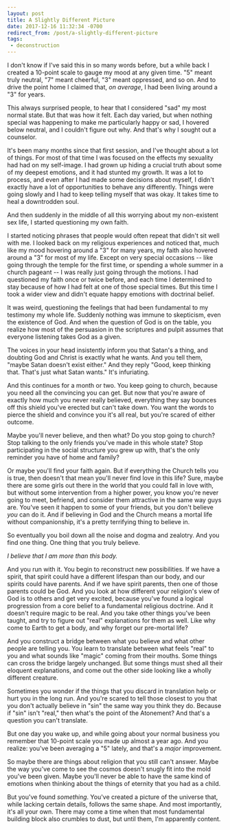 ```yaml
---
layout: post
title: A Slightly Different Picture
date: 2017-12-16 11:32:34 -0700
redirect_from: /post/a-slightly-different-picture
tags:
 - deconstruction
---
```


I don't know if I've said this in so many words before, but a while back I created a 10-point scale to gauge my mood at any given time. "5" meant truly neutral, "7" meant cheerful, "3" meant oppressed, and so on. And to drive the point home I claimed that, *on average*, I had been living around a "3" for years.

This always surprised people, to hear that I considered "sad" my most normal state. But that was how it felt. Each day varied, but when nothing special was happening to make me particularly happy or sad, I hovered below neutral, and I couldn't figure out why. And that's why I sought out a counselor.

It's been many months since that first session, and I've thought about a lot of things. For most of that time I was focused on the effects my sexuality had had on my self-image. I had grown up hiding a crucial truth about some of my deepest emotions, and it had stunted my growth. It was a lot to process, and even after I had made some decisions about myself, I didn't exactly have a lot of opportunities to behave any differently. Things were going slowly and I had to keep telling myself that was okay. It takes time to heal a downtrodden soul.

And then suddenly in the middle of all this worrying about my non-existent sex life, I started questioning my own faith.

I started noticing phrases that people would often repeat that didn't sit well with me. I looked back on my religious experiences and noticed that, much like my mood hovering around a "3" for many years, my faith also hovered around a "3" for most of my life. Except on very special occasions -- like going through the temple for the first time, or spending a whole summer in a church pageant -- I was really just going through the motions. I had questioned my faith once or twice before, and each time I determined to stay because of how I had felt at one of those special times. But this time I took a wider view and didn't equate happy emotions with doctrinal belief.

It was weird, questioning the feelings that had been fundamental to my testimony my whole life. Suddenly nothing was immune to skepticism, even the existence of God. And when the question of God is on the table, you realize how most of the persuasion in the scriptures and pulpit assumes that everyone listening takes God as a given.

The voices in your head insistently inform you that Satan's a thing, and doubting God and Christ is exactly what he wants. And you tell them, "maybe Satan doesn't exist either." And they reply "Good, keep thinking that. That's just what Satan wants." It's infuriating.

And this continues for a month or two. You keep going to church, because you need all the convincing you can get. But now that you're aware of exactly how much you never really believed, everything they say bounces off this shield you've erected but can't take down. You want the words to pierce the shield and convince you it's all real, but you're scared of either outcome.

Maybe you'll never believe, and then what? Do you stop going to church? Stop talking to the only friends you've made in this whole state? Stop participating in the social structure you grew up with, that's the only reminder you have of home and family?

Or maybe you'll find your faith again. But if everything the Church tells you is true, then doesn't that mean you'll never find love in this life? Sure, maybe there are some girls out there in the world that you could fall in love with, but without some intervention from a higher power, you know you're never going to meet, befriend, and consider them attractive in the same way guys are. You've seen it happen to some of your friends, but you don't believe *you* can do it. And if believing in God and the Church means a mortal life without companionship, it's a pretty terrifying thing to believe in.

So eventually you boil down all the noise and dogma and zealotry. And you find one thing. One thing that you truly believe.

*I believe that I am more than this body.*

And you run with it. You begin to reconstruct new possibilities. If we have a spirit, that spirit could have a different lifespan than our body, and our spirits could have parents. And if we have spirit parents, then one of those parents could be God. And you look at how different your religion's view of God is to others and get very excited, because you've found a logical progression from a core belief to a fundamental religious doctrine. And it doesn't require magic to be real. And you take other things you've been taught, and try to figure out "real" explanations for them as well. Like why come to Earth to get a body, and why forget our pre-mortal life?

And you construct a bridge between what you believe and what other people are telling you. You learn to translate between what feels "real" to you and what sounds like "magic" coming from their mouths. Some things can cross the bridge largely unchanged. But some things must shed all their eloquent explanations, and come out the other side looking like a wholly different creature.

Sometimes you wonder if the things that you discard in translation help or hurt you in the long run. And you're scared to tell those closest to you that you don't actually believe in "sin" the same way you think they do. Because if "sin" isn't "real," then what's the point of the Atonement? And that's a question you can't translate.

But one day you wake up, and while going about your normal business you remember that 10-point scale you made up almost a year ago. And you realize: you've been averaging a "5" lately, and that's a *major* improvement.

So maybe there are things about religion that you still can't answer. Maybe the way you've come to see the cosmos doesn't snugly fit into the mold you've been given. Maybe you'll never be able to have the same kind of emotions when thinking about the things of eternity that you had as a child.

But you've found *something*. You've created a picture of the universe that, while lacking certain details, follows the same shape. And most importantly, it's all your own. There may come a time when that most fundamental building block also crumbles to dust, but until them, I'm apparently content.
